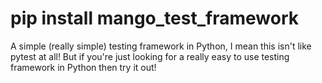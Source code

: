 # pip install mango_test_framework

A simple (really simple) testing framework in Python, I mean this isn't like pytest at all! But if you're just looking for a really easy to use testing framework in Python then try it out!
